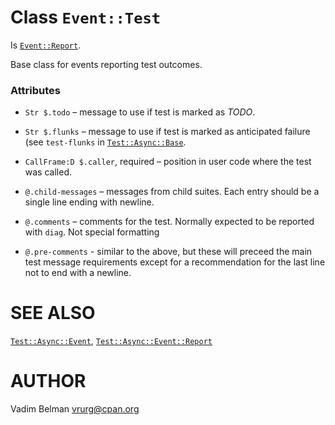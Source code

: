 Class `Event::Test`
===================

Is [`Event::Report`](https://github.com/vrurg/raku-Test-Async/blob/v0.1.901/docs/md/Test/Async/Event/Report.md).

Base class for events reporting test outcomes.

### Attributes

  * `Str $.todo` – message to use if test is marked as *TODO*.

  * `Str $.flunks` – message to use if test is marked as anticipated failure (see `test-flunks` in [`Test::Async::Base`](https://github.com/vrurg/raku-Test-Async/blob/v0.1.901/docs/md/Test/Async/Base.md).

  * `CallFrame:D $.caller`, required – position in user code where the test was called.

  * `@.child-messages` – messages from child suites. Each entry should be a single line ending with newline.

  * `@.comments` – comments for the test. Normally expected to be reported with `diag`. Not special formatting

  * `@.pre-comments` - similar to the above, but these will preceed the main test message requirements except for a recommendation for the last line not to end with a newline.

SEE ALSO
========

[`Test::Async::Event`](https://github.com/vrurg/raku-Test-Async/blob/v0.1.901/docs/md/Test/Async/Event.md), [`Test::Async::Event::Report`](https://github.com/vrurg/raku-Test-Async/blob/v0.1.901/docs/md/Test/Async/Event/Report.md)

AUTHOR
======

Vadim Belman <vrurg@cpan.org>

